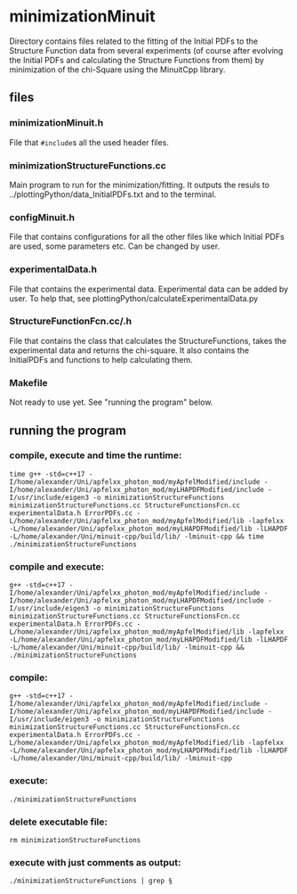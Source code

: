 # minimizationMinuit
Directory contains files related to the fitting of the Initial PDFs to the Structure Function data from several experiments (of course after evolving the Initial PDFs and calculating the Structure Functions from them) by minimization of the chi-Square using the MinuitCpp library. 

## files
### minimizationMinuit.h
File that `#include`s all the used header files.

### minimizationStructureFunctions.cc 
Main program to run for the minimization/fitting. It outputs the resuls to ../plottingPython/data_InitialPDFs.txt and to the terminal.

### configMinuit.h
File that contains configurations for all the other files like which Initial PDFs are used, some parameters etc. Can be changed by user.

### experimentalData.h
File that contains the experimental data. Experimental data can be added by user. To help that, see plottingPython/calculateExperimentalData.py

### StructureFunctionFcn.cc/.h
File that contains the class that calculates the StructureFunctions, takes the experimental data and returns the chi-square. It also contains the InitialPDFs and functions to help calculating them.

### Makefile
Not ready to use yet. See "running the program" below.

## running the program 
### compile, execute and time the runtime:
```time g++ -std=c++17 -I/home/alexander/Uni/apfelxx_photon_mod/myApfelModified/include -I/home/alexander/Uni/apfelxx_photon_mod/myLHAPDFModified/include -I/usr/include/eigen3 -o minimizationStructureFunctions minimizationStructureFunctions.cc StructureFunctionsFcn.cc experimentalData.h ErrorPDFs.cc -L/home/alexander/Uni/apfelxx_photon_mod/myApfelModified/lib -lapfelxx -L/home/alexander/Uni/apfelxx_photon_mod/myLHAPDFModified/lib -lLHAPDF -L/home/alexander/Uni/minuit-cpp/build/lib/ -lminuit-cpp && time ./minimizationStructureFunctions```

### compile and execute:
```g++ -std=c++17 -I/home/alexander/Uni/apfelxx_photon_mod/myApfelModified/include -I/home/alexander/Uni/apfelxx_photon_mod/myLHAPDFModified/include -I/usr/include/eigen3 -o minimizationStructureFunctions minimizationStructureFunctions.cc StructureFunctionsFcn.cc experimentalData.h ErrorPDFs.cc -L/home/alexander/Uni/apfelxx_photon_mod/myApfelModified/lib -lapfelxx -L/home/alexander/Uni/apfelxx_photon_mod/myLHAPDFModified/lib -lLHAPDF -L/home/alexander/Uni/minuit-cpp/build/lib/ -lminuit-cpp && ./minimizationStructureFunctions```

### compile:
```g++ -std=c++17 -I/home/alexander/Uni/apfelxx_photon_mod/myApfelModified/include -I/home/alexander/Uni/apfelxx_photon_mod/myLHAPDFModified/include -I/usr/include/eigen3 -o minimizationStructureFunctions minimizationStructureFunctions.cc StructureFunctionsFcn.cc experimentalData.h ErrorPDFs.cc -L/home/alexander/Uni/apfelxx_photon_mod/myApfelModified/lib -lapfelxx -L/home/alexander/Uni/apfelxx_photon_mod/myLHAPDFModified/lib -lLHAPDF -L/home/alexander/Uni/minuit-cpp/build/lib/ -lminuit-cpp```

### execute:
```./minimizationStructureFunctions```

### delete executable file:
```rm minimizationStructureFunctions```

### execute with just comments as output:
```./minimizationStructureFunctions | grep §```
